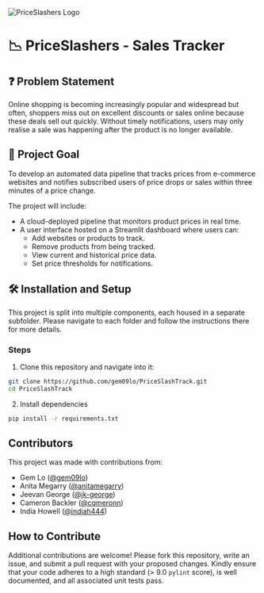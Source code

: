 
![PriceSlashers Logo](https://github.com/jk-george/PriceSlashTrack/blob/main/diagrams/logo.png)

# 📉 PriceSlashers - Sales Tracker

## ❓ Problem Statement 

Online shopping is becoming increasingly popular and widespread but often, shoppers miss out on excellent discounts or sales online because these deals sell out quickly. Without timely notifications, users may only realise a sale was happening after the product is no longer available.

## 🎯 Project Goal

To develop an automated data pipeline that tracks prices from e-commerce websites and notifies subscribed users of price drops or sales within three minutes of a price change. 

The project will include:
- A cloud-deployed pipeline that monitors product prices in real time.
- A user interface hosted on a Streamlit dashboard where users can:
  - Add websites or products to track.
  - Remove products from being tracked.
  - View current and historical price data.
  - Set price thresholds for notifications.

## 🛠️ Installation and Setup

This project is split into multiple components, each housed in a separate subfolder. Please navigate to each folder and follow the instructions there for more details.

### Steps

1. Clone this repository and navigate into it:

```sh 
git clone https://github.com/gem09lo/PriceSlashTrack.git
cd PriceSlashTrack
```

2. Install dependencies

```sh
pip install -r requirements.txt
```


## Contributors

This project was made with contributions from:

- Gem Lo ([@gem09lo](https://github.com/gem09lo))
- Anita Megarry ([@anitamegarry](https://github.com/anitamegarry))
- Jeevan George ([@jk-george](https://github.com/jk-george))
- Cameron Backler ([@cqmeronn](https://github.com/cqmeronn))
- India Howell ([@indiah444](https://github.com/indiah444))


## How to Contribute

Additional contributions are welcome! Please fork this repository, write an issue, and submit a pull request with your proposed changes. Kindly ensure that your code adheres to a high standard (> 9.0 `pylint` score), is well documented, and all associated unit tests pass.